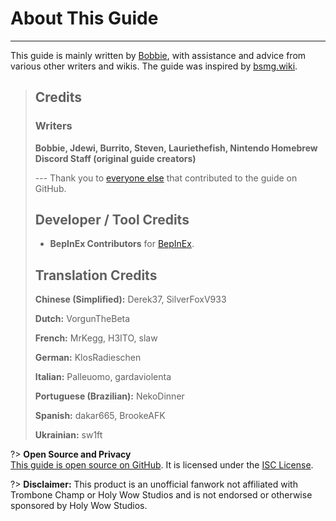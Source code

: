 # About This Guide
---
This guide is mainly written by [Bobbie](https://twitter.com/VRBobbie), with assistance and advice from various other writers and wikis. The guide was inspired by [bsmg.wiki](https://bsmg.wiki).

> ## Credits
> 
> ### Writers
> 
> **Bobbie, Jdewi, Burrito, Steven, Lauriethefish, Nintendo Homebrew Discord Staff (original guide creators)**
> 
> --- Thank you to [everyone else](https://github.com/tc-mods/TromboneChampModdingWiki/graphs/contributors) that contributed to the guide on GitHub.
>
> ## Developer / Tool Credits
> 
> - **BepInEx Contributors** for [BepInEx](https://github.com/BepInEx/BepInEx).
>
> ## Translation Credits
> 
> **Chinese (Simplified):** Derek37, SilverFoxV933
> 
> **Dutch:** VorgunTheBeta
> 
> **French:** MrKegg, H3ITO, slaw
> 
> **German:** KlosRadieschen
> 
> **Italian:** Palleuomo, gardaviolenta
> 
> **Portuguese (Brazilian):** NekoDinner
> 
> **Spanish:** dakar665, BrookeAFK
> 
> **Ukrainian:** sw1ft

?> **Open Source and Privacy**  
[This guide is open source on GitHub](https://github.com/tc-mods/TromboneChampModdingWiki). It is licensed under the [ISC License](https://github.com/tc-mods/TromboneChampModdingWiki/blob/master/LICENSE.md).

?> **Disclaimer:** This product is an unofficial fanwork not affiliated with Trombone Champ or Holy Wow Studios and is not endorsed or otherwise sponsored by Holy Wow Studios.